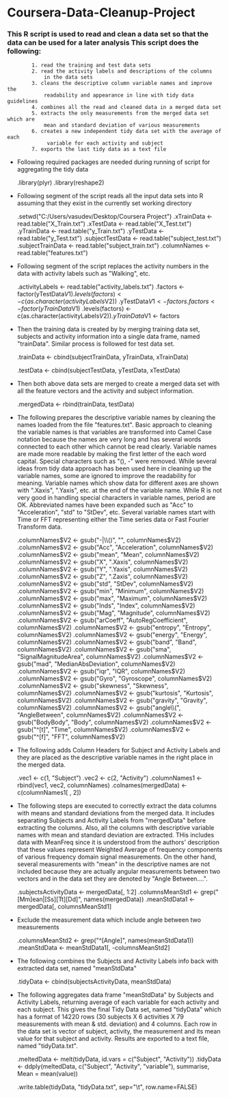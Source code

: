Coursera-Data-Cleanup-Project
=============================

### This R script is used to read and clean a data set so that the data can be used for a later analysis This script does the following:
			1. read the training and test data sets
			2. read the activity labels and descriptions of the columns
				in the data sets
			3. cleans the descriptive column variable names and improve the
				readability and appearance in line with tidy data guidelines
			4. combines all the read and cleaned data in a merged data set
			5. extracts the only measurements from the merged data set which are 
				mean and standard deviation of various measurements  
			6. creates a new independent tidy data set with the average of each
				 variable for each activity and subject
			7. exports the last tidy data as a text file 

* Following required packages are needed during running of script for aggregating the tidy data

	.library(plyr)
	.library(reshape2)

* Following segment of the script reads all the input data sets into R assuming that they exist in the 	  currently set working directory

	.setwd("C:/Users/vasudev/Desktop/Coursera Project")
	.xTrainData <- read.table("X_Train.txt")
	.xTestData <- read.table("X_Test.txt")
	.yTrainData <- read.table("y_Train.txt")
	.yTestData <- read.table("y_Test.txt")
	.subjectTestData <- read.table("subject_test.txt")
	.subjectTrainData <- read.table("subject_train.txt")
	.columnNames <- read.table("features.txt")			

* Following segment of the script replaces the activity numbers in the data with activity labels such as "Walking", etc.

	.activityLabels <- read.table("activity_labels.txt")
	.factors <- factor(yTestData$V1)
	.levels(factors) <- c(as.character(activityLabels$V2))
	.yTestData$V1 <- factors
	.factors <- factor(yTrainData$V1)
	.levels(factors) <- c(as.character(activityLabels$V2))
	.yTrainData$V1 <- factors

* Then the training data is created by by merging training data set, subjects and activity information into a single data frame, named "trainData". Similar process is followed for test data set.

	.trainData <- cbind(subjectTrainData, yTrainData, xTrainData)

	.testData <- cbind(subjectTestData, yTestData, xTestData)

* Then both above data sets are merged to create a merged data set with all the feature vectors and the activity and subject information. 

	.mergedData <- rbind(trainData, testData)
	
* The following prepares the descriptive variable names by cleaning the names loaded from the file "features.txt". Basic approach to cleaning the variable names is that variables are transformed into Camel Case notation because the names are very long and has several words connected to each other which cannot be read clearly. Variable names are made more readable by making the first letter of the each word
capital. Special characters such as "(), -" were removed. While several ideas from tidy data approach has been used here in cleaning	up the variable names, some are ignored to improve the readability for meaning. Variable names which show data for different axes are shown with ".Xaxis", ".Yaxis", etc. at the end of the variable name. While R is not very good in handling special characters in variable names, period are OK. Abbreviated names have been expanded such as "Acc" to "Acceleration", "std" to "StDev", etc. Several variable names start with Time or FFT representing either the Time series data or Fast Fourier Transform data.

	.columnNames$V2 <- gsub("-|\\()", "", columnNames$V2)
	.columnNames$V2 <- gsub("Acc", "Acceleration", columnNames$V2)
	.columnNames$V2 <- gsub("mean", "Mean", columnNames$V2)
	.columnNames$V2 <- gsub("X", ".Xaxis", columnNames$V2)
	.columnNames$V2 <- gsub("Y", ".Yaxis", columnNames$V2)
	.columnNames$V2 <- gsub("Z", ".Zaxis", columnNames$V2)
	.columnNames$V2 <- gsub("std", "StDev", columnNames$V2)
	.columnNames$V2 <- gsub("min", "Minimum", columnNames$V2)
	.columnNames$V2 <- gsub("max", "Maximum", columnNames$V2)
	.columnNames$V2 <- gsub("Inds", "Index", columnNames$V2)
	.columnNames$V2 <- gsub("Mag", "Magnitude", columnNames$V2)
	.columnNames$V2 <- gsub("arCoeff", "AutoRegCoefficient", columnNames$V2)
	.columnNames$V2 <- gsub("entropy", "Entropy", columnNames$V2)
	.columnNames$V2 <- gsub("energy", "Energy", columnNames$V2)
	.columnNames$V2 <- gsub("band", "Band", columnNames$V2)
	.columnNames$V2 <- gsub("sma", "SignalMagnitudeArea", columnNames$V2)
	.columnNames$V2 <- gsub("mad", "MedianAbsDeviation", columnNames$V2)
	.columnNames$V2 <- gsub("iqr", "IQR", columnNames$V2)
	.columnNames$V2 <- gsub("Gyro", "Gyroscope", columnNames$V2)
	.columnNames$V2 <- gsub("skewness", "Skewness", columnNames$V2)
	.columnNames$V2 <- gsub("kurtosis", "Kurtosis", columnNames$V2)
	.columnNames$V2 <- gsub("gravity", "Gravity", columnNames$V2)
	.columnNames$V2 <- gsub("angle\\(", "AngleBetween", columnNames$V2)
	.columnNames$V2 <- gsub("BodyBody", "Body", columnNames$V2)
	.columnNames$V2 <- gsub("^[t]", "Time", columnNames$V2)
	.columnNames$V2 <- gsub("^[f]", "FFT", columnNames$V2)

* The following adds Column Headers for Subject and Activity Labels and they are placed as the descriptive variable names in the right place in the merged data.

	.vec1 <- c(1, "Subject")
	.vec2 <- c(2, "Activity")
	.columnNames1 <- rbind(vec1, vec2, columnNames)
	.colnames(mergedData) <- c(columnNames1[ , 2])

* The following steps are executed to correctly extract the data columns with means and standard deviations from the merged data. It includes separating Subjects and Activity Labels from "mergedData" before extracting the columns. Also, all the columns with descriptive variable names with mean and standard deviation are extracted. THis includes data with MeanFreq since it is understood from the authors' description that these values represent Weighted Average of frequency components of various frequency domain signal measurements. On the other hand, several measurements with "mean" in the descriptive names are not included because they are actually angular measurements between two vectors and in the data set they are denoted by "Angle Between....". 

	.subjectsActivityData <- mergedData[, 1:2]
	.columnsMeanStd1 <- grep("[Mm]ean|[Ss][Tt][Dd]", names(mergedData))
	.meanStdData1 <- mergedData[, columnsMeanStd1]

* Exclude the measurement data which include angle between two measurements

	.columnsMeanStd2 <- grep("^[Angle]", names(meanStdData1))
	.meanStdData <- meanStdData1[, -columnsMeanStd2]

* The following combines the Subjects and Activity Labels info back with extracted data set, named "meanStdData"

	.tidyData <- cbind(subjectsActivityData, meanStdData)
  
* The following aggregates data frame "meanStdData" by Subjects and Activity Labels, returning average of each variable for each activity and each subject. This gives the final Tidy Data set, named "tidyData" which has a format of 14220 rows (30 subjects X 6 activities X 79 measurements with mean & std. deviation) and 4 columns. Each row in the data set is vector of subject, activity, the measurement and its mean value for that subject and activity. Results are exported to a text file, named "tidyData.txt".   

	.meltedData <- melt(tidyData, id.vars = c("Subject", "Activity"))
	.tidyData <- ddply(meltedData, c("Subject", "Activity", "variable"), summarise, Mean = mean(value))

	.write.table(tidyData, "tidyData.txt", sep="\t", row.name=FALSE)